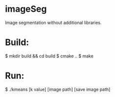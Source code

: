 # imageSeg
Image segmentation without additional libraries.

# Build:
$ mkdir build && cd build
$ cmake ..
$ make

# Run:
$ ./kmeans [k value] [image path] [save image path]

